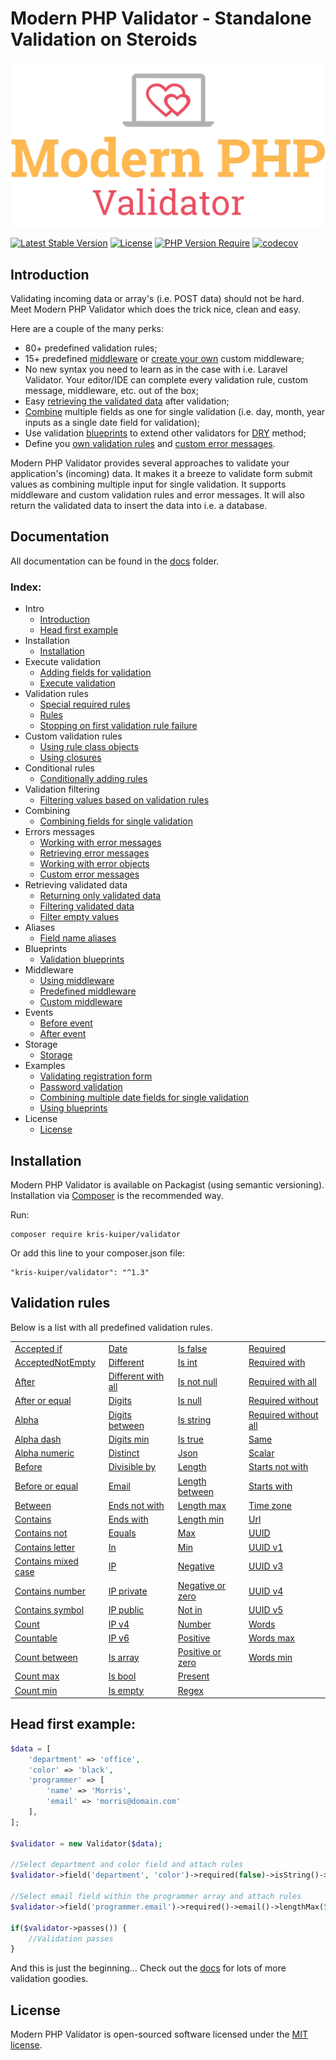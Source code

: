 Modern PHP Validator - Standalone Validation on Steroids
====================

![Modern PHP Validator](logo.png)

[![Latest Stable Version](http://poser.pugx.org/kris-kuiper/validator/v)](https://packagist.org/packages/kris-kuiper/validator)
[![License](http://poser.pugx.org/kris-kuiper/validator/license)](https://packagist.org/packages/kris-kuiper/validator)
[![PHP Version Require](http://poser.pugx.org/kris-kuiper/validator/require/php)](https://packagist.org/packages/kris-kuiper/validator)
[![codecov](https://codecov.io/gh/kris-kuiper/validator/branch/master/graph/badge.svg)](https://codecov.io/gh/kris-kuiper/validator)




## Introduction
Validating incoming data or array's (i.e. POST data) should not be hard. Meet Modern PHP Validator which does the trick nice, clean and easy.

Here are a couple of the many perks:

- 80+ predefined validation rules;
- 15+ predefined [middleware](/docs/13%20-%20Middleware/13.2%20-%20Predefined%20middleware.md) or [create your own](/docs/13%20-%20Middleware/13.3%20-%20Custom%20middleware.md) custom middleware;
- No new syntax you need to learn as in the case with i.e. Laravel Validator. Your editor/IDE can complete every validation rule, custom message, middleware, etc. out of the box;
- Easy [retrieving the validated data](/docs/10%20-%20Retrieving%20validated%20data/10.1%20-%20Returning%20only%20validated%20data.md) after validation;
- [Combine](/docs/08%20-%20Combining%20fields%20for%20single%20validation/8.1%20-%20Combining%20fields.md) multiple fields as one for single validation (i.e. day, month, year inputs as a single date field for validation);
- Use validation [blueprints](/docs/12%20-%20Validation%20blueprints/12.1%20-%20Using%20blueprints.md) to extend other validators for [DRY](https://en.wikipedia.org/wiki/Don%27t_repeat_yourself) method;
- Define you [own validation rules](/docs/05%20-%20Custom%20validation%20rules/5.2%20-%20Using%20closures.md) and [custom error messages](/docs/09%20-%20Errors%20messages/9.4%20-%20Custom%20error%20messages.md).

Modern PHP Validator provides several approaches to validate your application's (incoming) data. It makes it a breeze to validate form submit values as combining multiple input for single validation. It supports middleware and custom validation rules and error messages. It will also return the validated data to insert the data into i.e. a database.



## Documentation
All documentation can be found in the [docs](/docs) folder.

### Index:

- Intro
  - [Introduction](/docs/01%20-%20Intro/1.1%20-%20Introduction.md)
  - [Head first example](/docs/01%20-%20Intro/1.2%20-%20Head%20first%20example.md)
- Installation
  - [Installation](/docs/02%20-%20Installation/2.1%20-%20Installation.md)
- Execute validation
  - [Adding fields for validation](/docs/03%20-%20Execute%20validation/3.1%20-%20Adding%20fields%20for%20validation.md)
  - [Execute validation](/docs/03%20-%20Execute%20validation/3.2%20-%20Execute%20validation.md)
- Validation rules
  - [Special required rules](/docs/04%20-%20Validation%20rules/4.1%20-%20Special%20required%20rules.md)
  - [Rules](/docs/04%20-%20Validation%20rules/4.2%20-%20Rules.md)
  - [Stopping on first validation rule failure](/docs/04%20-%20Validation%20rules/4.3%20-%20Stopping%20on%20first%20validation%20rule%20failure.md)
- Custom validation rules
  - [Using rule class objects](/docs/05%20-%20Custom%20validation%20rules/5.1%20-%20Using%20rule%20class%20objects.md)
  - [Using closures](/docs/05%20-%20Custom%20validation%20rules/5.2%20-%20Using%20closures.md)
- Conditional rules
  - [Conditionally adding rules](/docs/06%20-%20Conditional%20validation/6.1%20-%20Conditionally%20adding%20rules.md)
- Validation filtering
  - [Filtering values based on validation rules](/docs/07%20-%20Filtering%20values%20based%20on%20rules/7.1%20-%20Filtering%20values%20based%20on%20validation%20rules.md)
- Combining
  - [Combining fields for single validation](/docs/08%20-%20Combining%20fields%20for%20single%20validation/8.1%20-%20Combining%20fields.md)
- Errors messages
  - [Working with error messages](/docs/09%20-%20Errors%20messages/9.1%20-%20Working%20with%20error%20messages.md)
  - [Retrieving error messages](/docs/09%20-%20Errors%20messages/9.2%20-%20Retrieving%20error%20messages.md)
  - [Working with error objects](/docs/09%20-%20Errors%20messages/9.3%20-%20Working%20with%20error%20objects.md)
  - [Custom error messages](/docs/09%20-%20Errors%20messages/9.4%20-%20Custom%20error%20messages.md)
- Retrieving validated data
  - [Returning only validated data](/docs/10%20-%20Retrieving%20validated%20data/10.1%20-%20Returning%20only%20validated%20data.md)
  - [Filtering validated data](/docs/10%20-%20Retrieving%20validated%20data/10.2%20-%20Filtering%20validated%20data.md)
  - [Filter empty values](/docs/10%20-%20Retrieving%20validated%20data/10.3%20-%20Filter%20empty%20values.md)
- Aliases
  - [Field name aliases](/docs/11%20-%20Field%20name%20aliases/11.1%20-%20Aliases.md)
- Blueprints
  - [Validation blueprints](/docs/12%20-%20Validation%20blueprints/12.1%20-%20Using%20blueprints.md)
- Middleware
  - [Using middleware](/docs/13%20-%20Middleware/13.1%20-%20Using%20middleware.md)
  - [Predefined middleware](/docs/13%20-%20Middleware/13.2%20-%20Predefined%20middleware.md)
  - [Custom middleware](/docs/13%20-%20Middleware/13.3%20-%20Custom%20middleware.md)
- Events
  - [Before event](/docs/14%20-%20Events/14.1%20-%20Before%20validation%20event.md)
  - [After event](/docs/14%20-%20Events/14.2%20-%20After%20validation%20event.md)
- Storage
  - [Storage](/docs/15%20-%20Storage/15.1%20-%20Validation%20storage.md)
- Examples
  - [Validating registration form](/docs/16%20-%20Examples/16.1%20-%20Validating%20registration%20form.md)
  - [Password validation](/docs/16%20-%20Examples/16.2%20-%20Password%20validation.md)
  - [Combining multiple date fields for single validation](/docs/16%20-%20Examples/16.3%20-%20Combining%20multiple%20date%20fields%20for%20single%20validation.md)
  - [Using blueprints](/docs/16%20-%20Examples/16.4%20-%20Using%20blueprints.md)
- License
  - [License](#license)




## Installation

Modern PHP Validator is available on Packagist (using semantic versioning). Installation via [Composer](https://getcomposer.org/) is the recommended way.

Run:
```shell script
composer require kris-kuiper/validator
```

Or add this line to your composer.json file:
```shell script
"kris-kuiper/validator": "^1.3"
```


## Validation rules
Below is a list with all predefined validation rules.

|                                             |                                           |                                       |                                               |
|---------------------------------------------|-------------------------------------------|---------------------------------------|-----------------------------------------------|
| [Accepted if](#accepted-if)                 | [Date](#date)                             | [Is false](#is-false)                 | [Required](#required)                         |
| [AcceptedNotEmpty](#accepted-not-empty)     | [Different](#different)                   | [Is int](#is-int)                     | [Required with](#required-with)               |
| [After](#after)                             | [Different with all](#different-with-all) | [Is not null](#is-not-null)           | [Required with all](#required-with-all)       |
| [After or equal](#after-or-equal)           | [Digits](#digits)                         | [Is null](#is-null)                   | [Required without](#required-without)         |
| [Alpha](#alpha)                             | [Digits between](#digits-between)         | [Is string](#is-string)               | [Required without all](#required-without-all) |
| [Alpha dash](#alpha-dash)                   | [Digits min](#digits-min)                 | [Is true](#is-true)                   | [Same](#same)                                 |
| [Alpha numeric](#alpha-numeric)             | [Distinct](#distinct)                     | [Json](#json)                         | [Scalar](#scalar)                             |
| [Before](#before)                           | [Divisible by](#divisible-by)             | [Length](#length)                     | [Starts not with](#starts-not-with)           |
| [Before or equal](#before-or-equal)         | [Email](#email)                           | [Length between](#length-between)     | [Starts with](#starts-with)                   |
| [Between](#between)                         | [Ends not with](#ends-not-with)           | [Length max](#length-max)             | [Time zone](#time-zone)                       |
| [Contains](#contains)                       | [Ends with](#ends-with)                   | [Length min](#length-min)             | [Url](#url)                                   |
| [Contains not](#contains-not)               | [Equals](#equals)                         | [Max](#max)                           | [UUID](#uuid)                                 |
| [Contains letter](#contains-letter)         | [In](#in)                                 | [Min](#min)                           | [UUID v1](#uuid-v1)                           |
| [Contains mixed case](#contains-mixed-case) | [IP](#ip)                                 | [Negative](#negative)                 | [UUID v3](#uuid-v3)                           |
| [Contains number](#contains-digit)          | [IP private](#ip-private)                 | [Negative or zero](#negative-or-zero) | [UUID v4](#uuid-v4)                           |
| [Contains symbol](#contains-symbol)         | [IP public](#ip-public)                   | [Not in](#not-in)                     | [UUID v5](#uuid-v5)                           |
| [Count](#count)                             | [IP v4](#ip-v4)                           | [Number](#number)                     | [Words](#words)                               |
| [Countable](#countable)                     | [IP v6](#ip-v6)                           | [Positive](#positive)                 | [Words max](#words-max)                       |
| [Count between](#count-between)             | [Is array](#is-array)                     | [Positive or zero](#positive-or-zero) | [Words min](#words-min)                       |
| [Count max](#count-max)                     | [Is bool](#is-boolean)                    | [Present](#present)                   |                                               |
| [Count min](#count-min)                     | [Is empty](#is-empty)                     | [Regex](#regex)                       |                                               |




## Head first example:

```php
$data = [
    'department' => 'office',
    'color' => 'black',
    'programmer' => [
        'name' => 'Morris',
        'email' => 'morris@domain.com'
    ],
];

$validator = new Validator($data);

//Select department and color field and attach rules
$validator->field('department', 'color')->required(false)->isString()->lengthBetween(5, 20);

//Select email field within the programmer array and attach rules
$validator->field('programmer.email')->required()->email()->lengthMax(50);

if($validator->passes()) {
    //Validation passes
}
```

And this is just the beginning... Check out the [docs](/docs) for lots of more validation goodies.



## License

Modern PHP Validator is open-sourced software licensed under the [MIT license](https://opensource.org/licenses/MIT).